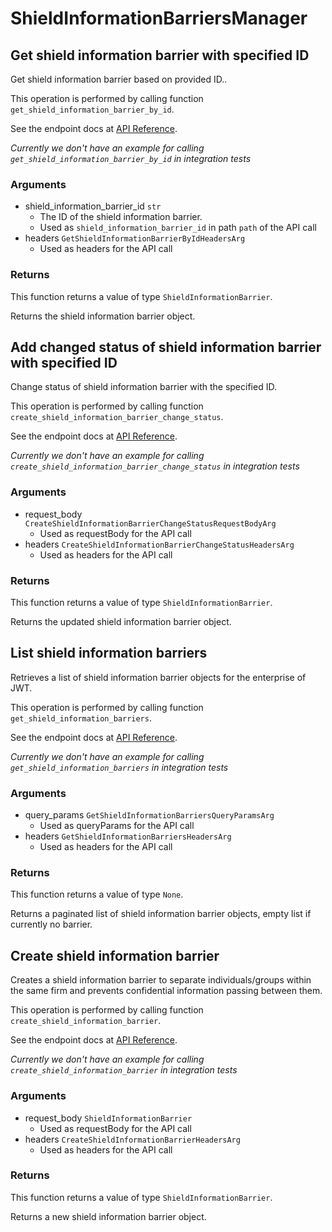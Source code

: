 # ShieldInformationBarriersManager

## Get shield information barrier with specified ID

Get shield information barrier based on provided ID..

This operation is performed by calling function `get_shield_information_barrier_by_id`.

See the endpoint docs at
[API Reference](https://developer.box.com/reference/get-shield-information-barriers-id/).

*Currently we don't have an example for calling `get_shield_information_barrier_by_id` in integration tests*

### Arguments

- shield_information_barrier_id `str`
  - The ID of the shield information barrier.
  - Used as `shield_information_barrier_id` in path `path` of the API call
- headers `GetShieldInformationBarrierByIdHeadersArg`
  - Used as headers for the API call


### Returns

This function returns a value of type `ShieldInformationBarrier`.

Returns the shield information barrier object.


## Add changed status of shield information barrier with specified ID

Change status of shield information barrier with the specified ID.

This operation is performed by calling function `create_shield_information_barrier_change_status`.

See the endpoint docs at
[API Reference](https://developer.box.com/reference/post-shield-information-barriers-change-status/).

*Currently we don't have an example for calling `create_shield_information_barrier_change_status` in integration tests*

### Arguments

- request_body `CreateShieldInformationBarrierChangeStatusRequestBodyArg`
  - Used as requestBody for the API call
- headers `CreateShieldInformationBarrierChangeStatusHeadersArg`
  - Used as headers for the API call


### Returns

This function returns a value of type `ShieldInformationBarrier`.

Returns the updated shield information barrier object.


## List shield information barriers

Retrieves a list of shield information barrier objects
for the enterprise of JWT.

This operation is performed by calling function `get_shield_information_barriers`.

See the endpoint docs at
[API Reference](https://developer.box.com/reference/get-shield-information-barriers/).

*Currently we don't have an example for calling `get_shield_information_barriers` in integration tests*

### Arguments

- query_params `GetShieldInformationBarriersQueryParamsArg`
  - Used as queryParams for the API call
- headers `GetShieldInformationBarriersHeadersArg`
  - Used as headers for the API call


### Returns

This function returns a value of type `None`.

Returns a paginated list of
shield information barrier objects,
empty list if currently no barrier.


## Create shield information barrier

Creates a shield information barrier to
separate individuals/groups within the same
firm and prevents confidential information passing between them.

This operation is performed by calling function `create_shield_information_barrier`.

See the endpoint docs at
[API Reference](https://developer.box.com/reference/post-shield-information-barriers/).

*Currently we don't have an example for calling `create_shield_information_barrier` in integration tests*

### Arguments

- request_body `ShieldInformationBarrier`
  - Used as requestBody for the API call
- headers `CreateShieldInformationBarrierHeadersArg`
  - Used as headers for the API call


### Returns

This function returns a value of type `ShieldInformationBarrier`.

Returns a new shield information barrier object.


